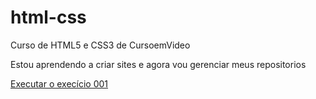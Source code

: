 # html-css
Curso de HTML5 e CSS3 de CursoemVideo

Estou aprendendo a criar sites e agora vou gerenciar meus repositorios

<a href="https://charlesdonizete.github.io/html-css/Exercicios/ex001/index.html">Executar o execício 001</a>
